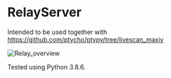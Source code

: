 # RelayServer

Intended to be used together with 
https://github.com/ptycho/ptypy/tree/livescan_maxiv  


![Relay_overview](https://github.com/user-attachments/assets/e95de032-6107-4bd8-911c-86e001fef0a0)

Tested using Python 3.8.6.
